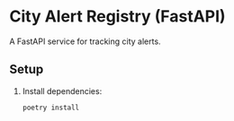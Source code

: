 # City Alert Registry (FastAPI)

A FastAPI service for tracking city alerts.

## Setup
1. Install dependencies:
   ```bash
   poetry install
